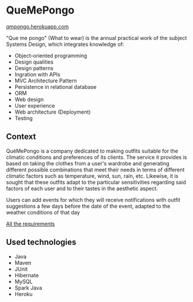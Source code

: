 # QueMePongo

[qmpongo.herokuapp.com](http://qmpongo.herokuapp.com/)

"Que me pongo" (What to wear) is the annual practical work of the subject Systems Design, which integrates knowledge of:
* Object-oriented programming
* Design qualities
* Design patterns
* Ingration with APIs
* MVC Architecture Pattern
* Persistence in relational database
* ORM
* Web design
* User experience
* Web architecture (Deployment)
* Testing

## Context
QuéMePongo is a company dedicated to making outfits suitable for the climatic conditions and preferences of its clients. The service it provides is based on taking the clothes from a user's wardrobe and generating different possible combinations that meet their needs in terms of different climatic factors such as temperature, wind, sun, rain, etc. Likewise, it is sought that these outfits adapt to the particular sensitivities regarding said factors of each user and to their tastes in the aesthetic aspect.

Users can add events for which they will receive notifications with outfit suggestions a few days before the date of the event, adapted to the weather conditions of that day

[All the requirements](https://drive.google.com/drive/u/0/folders/1TZUdaKLzJtMg-aAjCeTp5DDfoo94hyQR?fbclid=IwAR0x3BdrRZ4IXw6VaHKEDlsgPtY7jeGjlcsSF02lPYsC6z4jPJsmFo_Ry18)

## Used technologies
* Java
* Maven
* JUnit
* Hibernate
* MySQL
* Spark Java
* Heroku
